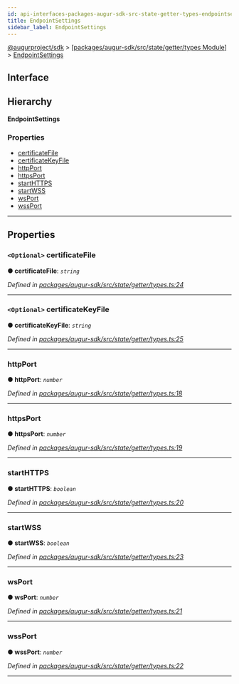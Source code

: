 ```yaml
---
id: api-interfaces-packages-augur-sdk-src-state-getter-types-endpointsettings
title: EndpointSettings
sidebar_label: EndpointSettings
---
```


[@augurproject/sdk](api-readme.md) > [[packages/augur-sdk/src/state/getter/types Module]](api-modules-packages-augur-sdk-src-state-getter-types-module.md) > [EndpointSettings](api-interfaces-packages-augur-sdk-src-state-getter-types-endpointsettings.md)

## Interface

## Hierarchy

**EndpointSettings**

### Properties

* [certificateFile](api-interfaces-packages-augur-sdk-src-state-getter-types-endpointsettings.md#certificatefile)
* [certificateKeyFile](api-interfaces-packages-augur-sdk-src-state-getter-types-endpointsettings.md#certificatekeyfile)
* [httpPort](api-interfaces-packages-augur-sdk-src-state-getter-types-endpointsettings.md#httpport)
* [httpsPort](api-interfaces-packages-augur-sdk-src-state-getter-types-endpointsettings.md#httpsport)
* [startHTTPS](api-interfaces-packages-augur-sdk-src-state-getter-types-endpointsettings.md#starthttps)
* [startWSS](api-interfaces-packages-augur-sdk-src-state-getter-types-endpointsettings.md#startwss)
* [wsPort](api-interfaces-packages-augur-sdk-src-state-getter-types-endpointsettings.md#wsport)
* [wssPort](api-interfaces-packages-augur-sdk-src-state-getter-types-endpointsettings.md#wssport)

---

## Properties

<a id="certificatefile"></a>

### `<Optional>` certificateFile

**● certificateFile**: *`string`*

*Defined in [packages/augur-sdk/src/state/getter/types.ts:24](https://github.com/AugurProject/augur/blob/b4365d6894/packages/augur-sdk/src/state/getter/types.ts#L24)*

___
<a id="certificatekeyfile"></a>

### `<Optional>` certificateKeyFile

**● certificateKeyFile**: *`string`*

*Defined in [packages/augur-sdk/src/state/getter/types.ts:25](https://github.com/AugurProject/augur/blob/b4365d6894/packages/augur-sdk/src/state/getter/types.ts#L25)*

___
<a id="httpport"></a>

###  httpPort

**● httpPort**: *`number`*

*Defined in [packages/augur-sdk/src/state/getter/types.ts:18](https://github.com/AugurProject/augur/blob/b4365d6894/packages/augur-sdk/src/state/getter/types.ts#L18)*

___
<a id="httpsport"></a>

###  httpsPort

**● httpsPort**: *`number`*

*Defined in [packages/augur-sdk/src/state/getter/types.ts:19](https://github.com/AugurProject/augur/blob/b4365d6894/packages/augur-sdk/src/state/getter/types.ts#L19)*

___
<a id="starthttps"></a>

###  startHTTPS

**● startHTTPS**: *`boolean`*

*Defined in [packages/augur-sdk/src/state/getter/types.ts:20](https://github.com/AugurProject/augur/blob/b4365d6894/packages/augur-sdk/src/state/getter/types.ts#L20)*

___
<a id="startwss"></a>

###  startWSS

**● startWSS**: *`boolean`*

*Defined in [packages/augur-sdk/src/state/getter/types.ts:23](https://github.com/AugurProject/augur/blob/b4365d6894/packages/augur-sdk/src/state/getter/types.ts#L23)*

___
<a id="wsport"></a>

###  wsPort

**● wsPort**: *`number`*

*Defined in [packages/augur-sdk/src/state/getter/types.ts:21](https://github.com/AugurProject/augur/blob/b4365d6894/packages/augur-sdk/src/state/getter/types.ts#L21)*

___
<a id="wssport"></a>

###  wssPort

**● wssPort**: *`number`*

*Defined in [packages/augur-sdk/src/state/getter/types.ts:22](https://github.com/AugurProject/augur/blob/b4365d6894/packages/augur-sdk/src/state/getter/types.ts#L22)*

___

